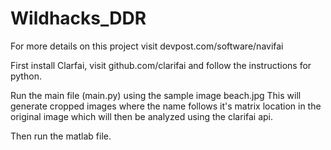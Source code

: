 # Wildhacks_DDR

For more details on this project visit devpost.com/software/navifai

First install Clarfai, visit github.com/clarifai and follow the instructions for python.

Run the main file (main.py) using the sample image beach.jpg
This will generate cropped images where the name follows it's matrix location in the original image which will then be analyzed using the clarifai api.

Then run the matlab file. 

